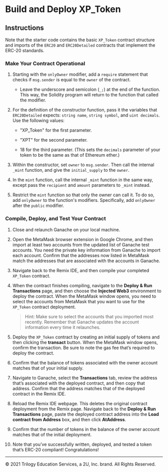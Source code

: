 # Build and Deploy XP_Token

## Instructions

Note that the starter code contains the basic `XP_Token` contract structure and imports of the `ERC20` and `ERC20Detailed` contracts that implement the ERC-20 standards.

### Make Your Contract Operational

1. Starting with the `onlyOwner` modifier, add a `require` statement that checks if `msg.sender` is equal to the `owner` of the contract.

    * Leave the underscore and semicolon (`_;`) at the end of the function. This way, the Solidity program will return to the function that called the modifier.

2. For the definition of the constructor function, pass it the variables that `ERC20Detailed` expects: `string name`, `string symbol`, and `uint decimals`. Use the following values:

      * "XP_Token" for the first parameter.

      * "XPT" for the second parameter.

      * 18 for the third parameter. (This sets the `decimals` parameter of your token to be the same as that of Ethereum ether.)

3. Within the constructor, set `owner` to `msg.sender`. Then call the internal `_mint` function, and give the `initial_supply` to the `owner`.

4. In the `mint` function, call the internal `_mint` function in the same way, except pass the `recipient` and `amount` parameters to `_mint` instead.

5. Restrict the `mint` function so that only the owner can call it. To do so, add `onlyOwner` to the function's modifiers. Specifically, add `onlyOwner` after the `public` modifier.

### Compile, Deploy, and Test Your Contract

1. Close and relaunch Ganache on your local machine.

2. Open the MetaMask browser extension in Google Chrome, and then import at least two accounts from the updated list of Ganache test accounts. You need the private key information from Ganache to import each account. Confirm that the addresses now listed in MetaMask match the addresses that are associated with the accounts in Ganache.

3. Navigate back to the Remix IDE, and then compile your completed `XP_Token` contract.

4. When the contract finishes compiling, navigate to the **Deploy & Run Transactions** page, and then choose the **Injected Web3** environment to deploy the contract. When the MetaMask window opens, you need to select the accounts from MetaMask that you want to use for the `XP_Token` contract deployment.

    > Hint: Make sure to select the accounts that you imported most recently. Remember that Ganache updates the account information every time it relaunches.

5. Deploy the `XP_Token` contract by creating an initial supply of tokens and then clicking the **transact** button. When the MetaMask window opens, confirm the transaction. Be sure to note the gas fee that’s required to deploy the contract.

6. Confirm that the balance of tokens associated with the owner account matches that of your initial supply.

7. Navigate to Ganache, select the **Transactions** tab, review the address that’s associated with the deployed contract, and then copy that address. Confirm that the address matches that of the deployed contract in the Remix IDE.

8. Reload the Remix IDE webpage. This deletes the original contract deployment from the Remix page. Navigate back to the **Deploy & Run Transactions** page, paste the deployed contract address into the **Load contract from Address** box, and then click **AtAddress**.

9. Confirm that the number of tokens in the balance of the owner account matches that of the initial deployment.

10. Note that you’ve successfully written, deployed, and tested a token that’s ERC-20 compliant! Congratulations!

---

© 2021 Trilogy Education Services, a 2U, Inc. brand. All Rights Reserved.

